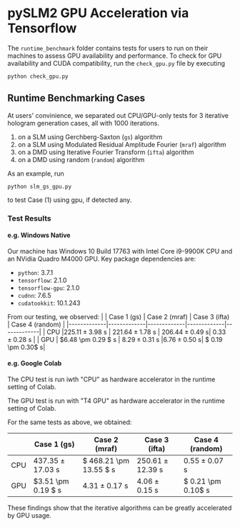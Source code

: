 pySLM2 GPU Acceleration via Tensorflow
======================================
The `runtime_benchmark` folder contains tests for users to run on their machines to assess GPU availability and performance. To check for GPU availability and CUDA compatibility, run the `check_gpu.py` file by executing
```
python check_gpu.py
```

Runtime Benchmarking Cases
--------------------------
At users' convinience, we separated out CPU/GPU-only tests for 3 iterative hologram generation cases, all with 1000 iterations.
1) on a SLM using Gerchberg-Saxton (`gs`) algorithm 
2) on a SLM using Modulated Residual Amplitude Fourier (`mraf`) algorithm 
3) on a DMD using Iterative Fourier Transform (`ifta`) algorithm
4) on a DMD using random (`random`) algorithm

As an example, run
```
python slm_gs_gpu.py
```
to test Case (1) using gpu, if detected any.

### Test Results 
#### e.g. Windows Native
Our machine has Windows 10 Build 17763 with Intel Core i9-9900K CPU and an NVidia Quadro M4000 GPU. Key package dependencies are:
- `python`: 3.7.1
- `tensorflow`: 2.1.0
- `tensorflow-gpu`: 2.1.0
- `cudnn`: 7.6.5
- `cudatookkit`: 10.1.243

From our testing, we observed:
|  | Case 1 (gs)   | Case 2 (mraf)  | Case 3 (ifta)  | Case 4 (random) |
|-------------|-------------|-------------|-------------|-------------|
| CPU |$225.11 \pm 3.98$ s | $221.64 \pm 1.78$ s  | $206.44 \pm 0.49$ s| $0.33 \pm 0.28$ s |
| GPU  | $6.48 \pm 0.29 $ s | $8.29 \pm 0.31$ s |$6.76 \pm 0.50$ s| $ 0.19 \pm 0.30$ s|

#### e.g. Google Colab
The CPU test is run iwth "CPU" as hardware accelerator in the runtime setting of Colab.

The GPU test is run with "T4 GPU" as hardware accelerator in the runtime setting of Colab.

For the same tests as above, we obtained:

|  | Case 1 (gs)   | Case 2 (mraf)  | Case 3 (ifta)  | Case 4 (random) |
|-------------|-------------|-------------|-------------|-------------|
| CPU |$437.35 \pm 17.03$ s | $ 468.21 \pm 13.55 $ s  | $250.61 \pm 12.39$ s| $0.55 \pm 0.07$ s |
| GPU  | $3.51 \pm 0.19 $ s | $4.31 \pm 0.17$ s |$4.06 \pm 0.15$ s| $ 0.21 \pm 0.10$ s|

These findings show that the iterative algorithms can be greatly accelerated by GPU usage.
